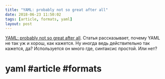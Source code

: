 ```yaml
---
title: "YAML: probably not so great after all"
date: 2018-06-23 11:50:02
tags: [article, formats, yaml]
layout: post
---
```


[YAML: probably not so great after all](https://arp242.net/weblog/yaml_probably_not_so_great_after_all.html). Статья рассказывает, почему YAML не так уж и хорош, как кажется. Ну иногда ведь действительно так кажется, да? Используется он много где, синтаксис простой. Или нет?

# yaml #article #formats
